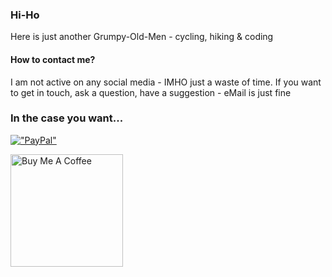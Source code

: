 ### Hi-Ho 

Here is just another Grumpy-Old-Men - cycling, hiking & coding

#### How to contact me?

I am not active on any social media - IMHO just a waste of time. If you want to get in touch, ask a question, have a suggestion - eMail is just fine

### In the case you want...
[!["PayPal"](https://www.paypalobjects.com/webstatic/i/logo/rebrand/ppcom.png)](https://paypal.me/marq24)

[<img style="width: 180px !important;" alt="Buy Me A Coffee" width="180px" src="https://cdn.buymeacoffee.com/buttons/default-blue.png">](https://www.buymeacoffee.com/marquardt24)
